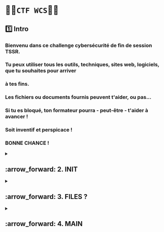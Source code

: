 # 🏴‍☠️`CTF WCS`🏴‍☠️ 

## 1️⃣ Intro

### Bienvenu dans ce challenge cybersécurité de fin de session TSSR.
### Tu peux utiliser tous les outils, techniques, sites web, logiciels, que tu souhaites pour arriver
### à tes fins.
### Les fichiers ou documents fournis peuvent t'aider, ou pas...
### Si tu es bloqué, ton formateur pourra - peut-être - t'aider à avancer !
### Soit inventif et perspicace !
### BONNE CHANCE !


<details>
<summary>
<h2>
:arrow_forward: 2. INIT  
</h2>
</summary>


# ➡️ Ouvrir le Zip

### 1️⃣ Prise en main de [JtR](https://github.com/NALSED/Future-R-vision/blob/main/LINUX/app/password/john_the_ripper2.md)

### 2️⃣ Utilisation de [crunch](https://ns3edu.com/blog/a-detailed-guide-on-crunch-tool/) [crunch2](https://itintegrity.wordpress.com/2012/08/18/crunch-un-generateur-de-wordlist-simple-et-efficace/) pour généger une wordlist.

### Vérifier que crunch est installé et version
      crunch -h

### Editer le fichier de charset dans `/usr/share/crunch/charset.lst`

![image](https://github.com/user-attachments/assets/69eaf5fd-95d6-4355-b929-ea250f4ad418)

### On peux par la suite réutiliser ce charset dans la commandes crunch:

    crunch 8 8 -f /usr/share/crunch/charset.lst tssr -t Az@@@@@7 -o wordlist.lst

### `crunch` appel l'utilisation de crunch

### `8 8` Min et Max pour le MDP

### `-f /usr/share/crunch/charset.lst tssr` Appel le charset créer précédement

### `-t Az@@@@@7` spécifie que le MDP doit commencer par Az finir par 7 et les @ autres caractéres

### `-o wordlist.lst` redirige la sortie vers le fichier demandé


### 3️⃣ Utiliser le fichier wordlist.lst créer avec JtR / 

      zip2john chalengeTSSR.zip > haszip

### ` zip2john` appel l'extraction du hash d'un fichier zip

### `chalengeTSSR.zip ` extrait le hash de ce fichier

### `> haszip` dans ce fichier
      
     sudo john --wordlist=/home/practoxx/Documents/wordlist.lst /home/practoxx/haszip

### `john` appel john à exécuter >>>

### `--wordlist=/home/practoxx/Documents/wordlist.lst` chemin vers la liste créer avec crunch

### `/home/practoxx/haszip` sur le fichier contenant le hash précédemement extrait. 

### Et voila le MDP

![image](https://github.com/user-attachments/assets/3c5f1eba-cf97-4548-b0a0-716e89ee77a1)

</details>



<details>
<summary>
<h2>
:arrow_forward: 3. FILES ?  
</h2>
</summary>

## 1️⃣ `Accéder à la VM`

### Au démarage spammer e
### On arrive sur cette page
![image](https://github.com/user-attachments/assets/5b4dcb50-0cec-4332-9dd3-48ec8b6c6f41)

### A laide des fléches descendre jusquà la ligne commençant "linux"
![image](https://github.com/user-attachments/assets/f17c24bf-e563-4784-b83a-93058ca2a100)

### Derrière le mot quiet
![image](https://github.com/user-attachments/assets/906445e9-68aa-47f6-9033-09d0c9df2138)

### Ecrire rw init=/bin/bash ⚠️ Clavier en qwerty ⚠️ Puis sauvegarder.

### Résultat attendu
![image](https://github.com/user-attachments/assets/39cf6d06-daf0-48ff-9a18-381f9b697da3)

### changer le mot de passe de root
      passwd

![image](https://github.com/user-attachments/assets/7e81867e-ea42-44eb-8f10-8e181dbfc66e)

### lister les utilisateur 
      getent passwd {1000..1003} # liste les utilisateur avec UUID entre 1000 et 1003

![image](https://github.com/user-attachments/assets/8ab3159d-8c20-4bd8-a67f-583a55f7d99a)

### Changer les MDP des deux utilisateurs
      passwd wildssh
      passwd ftponly

### Quitter ce mode avec la commande
      exec /sbin/init

### On peux accéder à la machine via root

## 2️⃣ `trouver les fichiers`

      cd /home/ftponly/ftp/files
      
![image](https://github.com/user-attachments/assets/3741657c-7994-42be-b1e6-a2591bcb1039)

### ⚠️ Message erreur après => apt install unzip : en attente de l'entête
### Probléme avec le fichier => etc/apt/sources.list
### Ajouter la première ligne

![image](https://github.com/user-attachments/assets/06a17126-8a39-46b4-9e89-ffd6b50e7c89)

### Trouvé ici 

            ## Debian Squeeze sources.list

            ## Debian.org FR mirror
            deb http://ftp.fr.debian.org/debian/ squeeze main contrib non-free
            deb-src http://ftp.fr.debian.org/debian/ squeeze main contrib non-free

            ## Debian security updates
            deb http://security.debian.org/ squeeze/updates main contrib non-free
            deb-src http://security.debian.org/ squeeze/updates main contrib non-free


### Installer unzip
     apt install unzip

### On passe à la partie 4 MAIN

</details>











<details>
<summary>
<h2>
:arrow_forward: 4. MAIN  
</h2>
</summary>

>Challenge 1 : trouver url et mot de passe
>Mot de passe du fichier :
>Mot de passe classique de la formation concaténé avec la somme des 2 ports
>utilisée dans la première partie. Si tu as utilisé une méthode sans utilisation de
>port spécifique, demande à ton formateur le mot de passe...


### 1️⃣ Trouver le MPD du fichier challenge1.zip :

### Somme des deux ports ftp + ssh (pour les deux user ftponty et wild ssh)
### ftp 21 ou 20 et ssh 22 => 43 ou 42 avec le mot de passe classique de la formation Azerty1*43 ou 42

### Copier le fichier du debian challenge => kali perso
      sudo ufw allow 22 # autorise le port 22 ufw (kali)
      sudo service ssh start # démare le ssh
      scp challenge1.zip practoxx@192.168.0.131:/home/practoxx/Documents
      
### Déziper le fichier avec le MDP `Azerty1*43` 

### 2️⃣ Analyser le PDF

### Le PDF nous racconte l'hisoire des argonautes et à la fin une URL nous est donné :
https://quest_editor_uploads.storage.googleapis.com/challenge.pcap

### Une fois cette url entrée dans le navigateur un fichier wireshark est téléchargé => challenge.pcap

### 3️⃣ Wireshark

### 💻URL

### Quand on regarde les captures http une autre url nous est donnée

![image](https://github.com/user-attachments/assets/44035f1c-ab7f-40a6-b191-4ab37d608f95)
### En entrant cette adresse http://cyber-course.wildcodeschool.com/

![image](https://github.com/user-attachments/assets/ecf6be0b-fc13-4723-ba1c-ede8da81876d)

### l'entrée de la grotte

---

### 🔐 MDP

### En http tout les envois de donnés se font en claire, il faut donc trouver la ligne contenant le MDP

### 1) Filtrer uniquement les échange http (dans la barre en haut à gauche)
![image](https://github.com/user-attachments/assets/aed8c145-975a-4ebc-9e72-31af0297a721)

### 2) Recherche les ligne POST qui indique un échange de données
![image](https://github.com/user-attachments/assets/6df7ebe9-6997-4227-b4c3-de7b1e789b02)

### 3) Dérouler les infos et bingo
![image](https://github.com/user-attachments/assets/b921aa6f-2b23-4703-b5f1-40f9da04221a)

### `M0t2passeS3cr3T`

### Le site contient 100 coffres avec des suites de mots aléatoire


---
---





>Challenge 2 : trouver le nombre
>Mot de passe du fichier :
>11 premiers caractères du nom du site (après le https://) trouvé au challenge 1
>Et les 6 derniers caractères du mot de passe trouvé au challenge 1


### 1️⃣ Trouver le mot de passe du fichier challenge2.zip

### Mot de passe `cyber-coursS3cr3T`
### Au passage l'url est en http.. et pas en https comme dans la consigne ce qui porte à confusion.

### 2️⃣ Création de script pour passer en revu les pages, je me tourne vers velarion 🥳

                  #!/bin/bash

                  # Configuration
                  BASE_URL="http://cyber-course.wildcodeschool.com/coffre.php?n=" # URL de base, il reste que le nombre à la fin pour parcourir
                  MOT_RECHERCHE="toison"   # mot à chercher
                  NB_PAGES=100 # nombre de pages total

                  # Vérifie que html2text est installé  
                  # Cet outil convertit une page HTML en texte brut (plus facile pour chercher un mot dedans)
                  # Si ce n’est pas installé, il affiche un message et arrête le script
                  command -v html2text >/dev/null 2>&1 || { echo >&2 "html2text n'est pas installé. Lance : sudo apt install html2text"; exit 1; }

                  # Boucle pour parcourir toutes les pages en commençant par 1 et jusqu'à 100
                  for i in $(seq 1 $NB_PAGES); do
                      URL="${BASE_URL}${i}"
                      echo "📄 Page $i : $URL"

                      # Téléchargement de la page web en construisant l'adresse et il la stocke dans un fichier temporaire.  
                      wget -q -O temp_page.html "$URL"

                      # Transforme le HTML en texte brut avec "html2text"
                      TEXTE=$(html2text temp_page.html)

                      # Cherche le mot et affiche si le mot est trouvé
                      if echo "$TEXTE" | grep -qi "$MOT_RECHERCHE"; then
                          echo "✅ Mot trouvé sur la page $i : $URL"
                      else
                          echo "❌ Mot non trouvé"
                      fi
                  done

                  # supprime le fichier temporaire une fois que tout est terminé.
                  rm -f temp_page.html

### Avec le super script de velarion 🤙 bingo page 51 le mot toison d'or à bien été trouvé.


---
---

>Challenge 3 : trouver l'id
>Mot de passe du fichier :
>20 premiers caractères du sha512sum du numéro de coffre trouvé au
>challenge 2


### 1️⃣ Mot de passe du zip

### Pour trouver le sha512 du nombre 51 : 
      echo -n "51" | sha512sum # -n supprime le retour à la ligne

![image](https://github.com/user-attachments/assets/52547285-b10f-468c-bc04-921596f2087b)

### Donc mot de passe `861522120d559ea5f946`

### 2️⃣ Trouver le digicode pour ouvrir le coffre

### Le boutton ne fonctione pas, se tourner vers le code html
### Clic droit sur la page du coffre 51 contenant la toison d'or => inspecter
### On se rend compte que le boutton est désactivé

![image](https://github.com/user-attachments/assets/38410803-ef25-4707-9a8d-3de45f413dc8)

### Remplacer disabled => enabled (clic droit sur la ligne de code => edit HTML)
### On peux maintenant cliquer sur le boutton d'ouverture :

![image](https://github.com/user-attachments/assets/1e1aa62f-90b2-46b1-8189-2bc314964978)

### Digicode `15700413`

>Challenge 4 : trouver le mot de passe
>Mot de passe du fichier :
>10 premiers chiffres du code du bouton (trouvé au challenge 3) mis au cube
































>Challenge 5 : trouver le mot de passe
>Mot de passe du fichier :
>Date de naissance (en français) sur 6 chiffres concatenée avec le nom de
>famille


</details>











